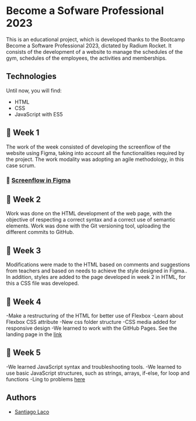 # Become a Sofware Professional 2023

This is an educational project, which is developed thanks to the Bootcamp Become a Software Professional 2023,
dictated by Radium Rocket. It consists of the development of a website to manage the schedules of the gym, schedules of the employees, the activities and memberships.

## Technologies
Until now, you will find:
- HTML
- CSS
- JavaScript with ES5

## :date: Week 1

The work of the week consisted of developing the screenflow of the website using Figma, taking into account all the functionalities required by the project. The work modality was adopting an agile methodology, in this case scrum.

### :link: [Screenflow in Figma](https://www.figma.com/file/q7xbVOHjKu9ofdssX15Jve/UI-kit-RR---B?node-id=41-4&t=i8FwVDkfHtokmkrZ-0)

## :date: Week 2

Work was done on the HTML development of the web page, with the objective of respecting a correct syntax and a correct use of semantic elements. Work was done with the Git versioning tool, uploading the different commits to GitHub.

## :date: Week 3

Modifications were made to the HTML based on comments and suggestions from teachers and based on needs to achieve the style designed in Figma.. In addition, styles are added to the page developed in week 2 in HTML, for this a CSS file was developed.

## :date: Week 4

-Make a restructuring of the HTML for better use of Flexbox
-Learn about Flexbox CSS attribute
-New css folder structure
-CSS media added for responsive design
-We learned to work with the GitHub Pages. See the landing page in the [link](https://santiagolaco.github.io/BaSP-M2023/Week-04)

## :date: Week 5

-We learned JavaScript syntax and troubleshooting tools.
-We learned to use basic JavaScript structures, such as strings, arrays, if-else, for loop and functions
-Ling to problems [here](https://santiagolaco.github.io/BaSP-M2023/Week-05)


## Authors

- [Santiago Laco](https://www.github.com/santiagolaco)
